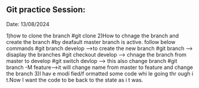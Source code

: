 Git practice Session:
--------------------
Date: 13/08/2024

1)how to clone the branch
  #git clone <repo url of git>
2)How to chnage the branch and create the branch
  #by deafault master branch is active. follow below commands 
  #git branch develop -->to create the new branch
  #git branch --> disaplay the branches
  #git checkout develop --> chnage the branch from master to develop
  #git switch devlop --> this also change branch
  #git branch -M feature-->it will change name from master to feature and change the branch 
3)I  hav e modi fied/f ormatted some code whi le going  thr ough  i t.Now  I  want  the code  to be back  to  the state as  i t was.